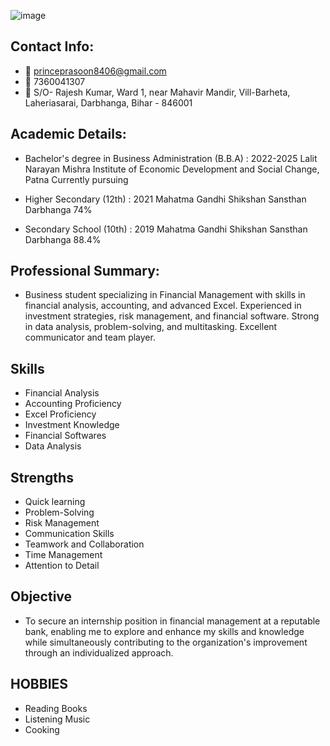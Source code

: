 ![image](https://github.com/princeprasoon/Prince_Prasoon/assets/170539351/56fbbb07-7460-4922-abf5-b72057c6e9bc)
 
## Contact Info:
- 📧 princeprasoon8406@gmail.com
- 📱 7360041307
- 📍 S/O- Rajesh Kumar, Ward 1, near Mahavir Mandir, Vill-Barheta, Laheriasarai, Darbhanga, Bihar - 846001

## Academic Details:

- Bachelor's degree in Business Administration (B.B.A) : 2022-2025
Lalit Narayan Mishra Institute of Economic Development and Social Change, Patna
Currently pursuing
  
- Higher Secondary (12th)                               : 2021
Mahatma Gandhi Shikshan Sansthan Darbhanga
74%

- Secondary School (10th)                               : 2019
Mahatma Gandhi Shikshan Sansthan Darbhanga
88.4%

## Professional Summary:
- Business student specializing in Financial Management with skills in financial analysis, accounting, and advanced Excel. Experienced in investment strategies, risk management, and financial software. Strong in data analysis, problem-solving, and multitasking. Excellent communicator and team player.

## Skills
- Financial Analysis
- Accounting Proficiency
- Excel Proficiency
- Investment Knowledge
- Financial Softwares
- Data Analysis

## Strengths
- Quick learning
- Problem-Solving
- Risk Management
- Communication Skills
- Teamwork and Collaboration
- Time Management
- Attention to Detail

## Objective
- To secure an internship position in financial management at a reputable bank, enabling me to explore and enhance my skills and knowledge while simultaneously contributing to the organization's improvement through an individualized approach.

## HOBBIES
- Reading Books
- Listening Music
- Cooking
